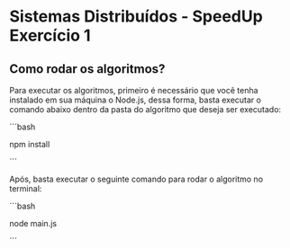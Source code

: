 # Sistemas Distribuídos - SpeedUp Exercício 1

## Como rodar os algoritmos?

Para executar os algoritmos, primeiro é necessário que você tenha instalado em sua máquina
o Node.js, dessa forma, basta executar o comando abaixo dentro da pasta do algoritmo que deseja
ser executado:

´´´bash

npm install

´´´

Após, basta executar o seguinte comando para rodar o algoritmo no terminal:

´´´bash

node main.js

´´´
